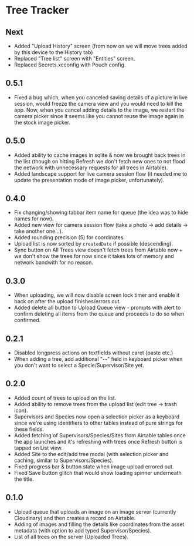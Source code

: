 #  Tree Tracker

## Next
- Added "Upload History" screen (from now on we will move trees added by this device to the History tab)
- Replaced "Tree list" screen with "Entities" screen.
- Replaced Secrets.xcconfig with Pouch config.

## 0.5.1
- Fixed a bug which, when you canceled saving details of a picture in live session, would freeze the camera view and you would need to kill the app. Now, when you cancel adding details to the image, we restart the camera picker since it seems like you cannot reuse the image again in the stock image picker.

## 0.5.0
- Added ability to cache images in sqlite & now we brought back trees in the list (though on hitting Refresh we don't fetch new ones to not flood the network with unnecessary requests for all trees in Airtable).
- Added landscape support for live camera session flow (it needed me to update the presentation mode of image picker, unfortunately).

## 0.4.0
- Fix changing/showing tabbar item name for queue (the idea was to hide names for now).
- Added new view for camera session flow (take a photo -> add details -> take another one...).
- Added rounding precision (5) for coordinates.
- Upload list is now sorted by `createdDate` if possible (descending).
- Sync button on All Trees view doesn't fetch trees from Airtable now + we don't show the trees for now since it takes lots of memory and network bandwith for no reason.

## 0.3.0
- When uploading, we will now disable screen lock timer and enable it back on after the upload finishes/errors out.
- Added delete all button to Upload Queue view - prompts with alert to confirm deleting all items from the queue and proceeds to do so when confirmed.

## 0.2.1
- Disabled longpress actions on textfields without caret (paste etc.)
- When adding a tree, add additional "--" field in keyboard picker when you don't want to select a Specie/Supervisor/Site yet.

## 0.2.0
- Added count of trees to upload on the list.
- Added ability to remove trees from the upload list (edit tree -> trash icon).
- Supervisors and Species now open a selection picker as a keyboard since we're using identifiers to other tables instead of pure strings for these fields.
- Added fetching of Supervisors/Species/Sites from Airtable tables once the app launches and it's refreshing with trees once Refresh button is tapped on List view. 
- Added Site to the edit/add tree modal (with selection picker and caching, similar to Supervisors/Species).
- Fixed progress bar & button state when image upload errored out.
- Fixed Save button glitch that would show loading spinner underneath the title.

## 0.1.0
- Upload queue that uploads an image on an image server (currently Cloudinary) and then creates a record on Airtable.
- Adding of images and filling the details like coordinates from the asset metadata (with option to add typed Supervisor/Species).
- List of all trees on the server (Uploaded Trees).
